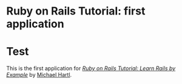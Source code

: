 # Ruby on Rails Tutorial: first application
# Test 

This is the first application for
[*Ruby on Rails Tutorial: Learn Rails by Example*](http://railstutorial.org/)
by [Michael Hartl](http://michaelhartl.com/).